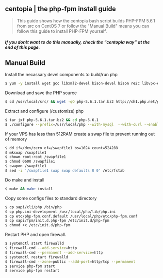 ## centopia | the php-fpm install guide

> This guide shows how the centopia bash script builds PHP-FPM 5.6.1 from src on CentOS 7
> or follow the "Manual Build" means you can follow this guide to install PHP-FPM yourself. 

##### If you don!t want to do this manually, check the "centopia way" at the end of this page. 
 
Manual Build
-------

Install the necassary devel components to build/run php
````bash
$ yum -y install wget gcc libxml2-devel bison-devel bison re2c libvpx-devel libjpeg-devel git openssl-devel libpng-devel libXpm-devel freetype-devel bzip2-devel curl-devel  gd-devel 
````

Download and save the PHP source
````bash
$ cd /usr/local/src/ && wget -qO php-5.6.1.tar.bz2 http://ch1.php.net/get/php-5.6.1.tar.bz2/from/this/mirror   
````

Extract and configure (/customize) php
````bash
$ tar jxf php-5.6.1.tar.bz2 && cd php-5.6.1
$ ./configure --prefix=/usr/local/php --with-mysql  --with-curl --enable-cli --enable-mbstring --enable-exif --with-pdo-mysql=mysqlnd --with-gd  --enable-session --enable-dom --enable-phpdbg --enable-fpm --enable-ctype --with-vpx-dir --with-jpeg-dir --with-png-dir --with-xpm-dir --with-freetype-dir 
````

If your VPS has less than  512RAM create a swap file to prevent running out of memory
````bash
$ dd if=/dev/zero of=/swapfile1 bs=1024 count=524288 
$ mkswap /swapfile1 
$ chown root:root /swapfile1 
$ chmod 0600 /swapfile1 
$ swapon /swapfile1 
$ sed -i '/swapfile1 swap swap defaults 0 0' /etc/fstab
````

Do make and install
````bash 
$ make && make install 
````

Copy some configs files to standard directory
````bash
$ cp sapi/cli/php /bin/php
$ cp php.ini-development /usr/local/php/lib/php.ini    
$ cp etc/php-fpm.conf.default /usr/local/php/etc/php-fpm.conf    
$ cp sapi/fpm/init.d.php-fpm /etc/init.d/php-fpm    
$ chmod +x /etc/init.d/php-fpm     
````

Restart PHP and open firewall.
````bash 
$ systemctl start firewalld  
$ firewall-cmd --add-service=http 
$ firewall-cmd --permanent --add-service=http 
$ systemctl restart firewalld 
$ firewall-cmd --zone=public --add-port=http/tcp --permanent
$ service php-fpm start    
$ service php-fpm restart
````
